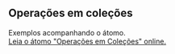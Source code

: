 ## Operações em coleções

Exemplos acompanhando o átomo.  
[Leia o átomo "Operações em Coleções" online.](https://stepik.org/lesson/107890/step/1)